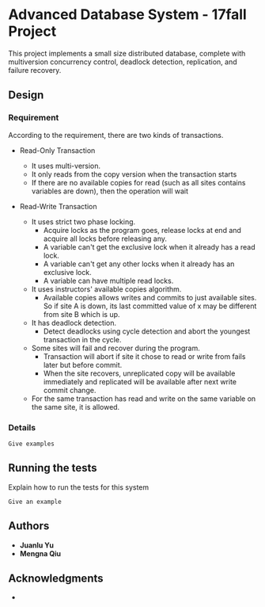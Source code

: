 
# Advanced Database System - 17fall Project

This project implements a small size distributed database, complete with multiversion concurrency control, deadlock detection, replication, and
failure recovery.

## Design 

### Requirement

According to the requirement, there are two kinds of transactions.

- Read-Only Transaction

    - It uses multi-version.
    - It only reads from the copy version when the transaction starts
    - If there are no available copies for read (such as all sites contains variables are down), then the operation will wait

- Read-Write Transaction

    - It uses strict two phase locking. 
        - Acquire locks as the program goes, release locks at end and acquire all locks before releasing any.
        - A variable can't get the exclusive lock when it already has a read lock.
        - A variable can't get any other locks when it already has an exclusive lock.
        - A variable can have multiple read locks.
    - It uses instructors' available copies algorithm.
        - Available copies allows writes and commits to just available sites. So if site A is down, its last committed value of x may be different from site B which is up. 
    - It has deadlock detection.
        - Detect deadlocks using cycle detection and abort the youngest transaction in the cycle.
    - Some sites will fail and recover during the program.
        - Transaction will abort if site it chose to read or write from fails later but before commit.
        - When the site recovers, unreplicated copy will be available immediately and replicated will be available after next write commit change.
    - For the same transaction has read and write on the same variable on the same site, it is allowed.
        
        
### Details



```
Give examples
```

## Running the tests

Explain how to run the tests for this system


```
Give an example
```




## Authors

* **Juanlu Yu**
* **Mengna Qiu**



## Acknowledgments

* 

